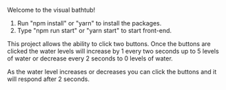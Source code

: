 Welcome to the visual bathtub!

1. Run "npm install" or "yarn" to install the packages.
2. Type "npm run start" or "yarn start" to start front-end.

This project allows the ability to click two buttons. Once the buttons are clicked the water levels will increase by 1 every two seconds up to 5 levels of water or decrease every 2 seconds to 0 levels of water. 

As the water level increases or decreases you can click the buttons and it will respond after 2 seconds.